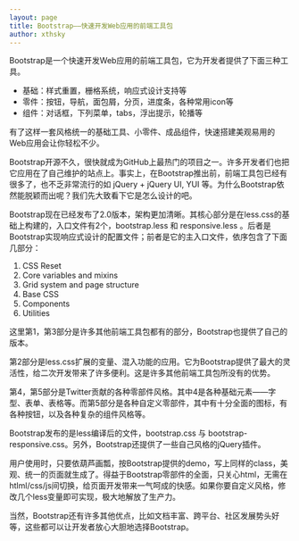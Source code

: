 ```yaml
---
layout: page
title: Bootstrap——快速开发Web应用的前端工具包
author: xthsky
---
```


Bootstrap是一个快速开发Web应用的前端工具包，它为开发者提供了下面三种工具。

* 基础：样式重置，栅格系统，响应式设计支持等
* 零件：按钮，导航，面包屑，分页，进度条，各种常用icon等
* 组件：对话框，下列菜单，tabs，浮出提示，轮播等

有了这样一套风格统一的基础工具、小零件、成品组件，快速搭建美观易用的Web应用会让你轻松不少。

Bootstrap开源不久，很快就成为GitHub上最热门的项目之一。许多开发者们也把它应用在了自己维护的站点上。事实上，在Bootstrap推出前，前端工具包已经有很多了，也不乏非常流行的如 jQuery + jQuery UI, YUI 等。为什么Bootstrap依然能脱颖而出呢？我们先大致看下它是怎么设计的吧。

Bootstrap现在已经发布了2.0版本，架构更加清晰。其核心部分是在less.css的基础上构建的，入口文件有2个，bootstrap.less 和 responsive.less 。后者是Bootstrap实现响应式设计的配置文件；前者是它的主入口文件，依序包含了下面几部分：

1. CSS Reset
2. Core variables and mixins
3. Grid system and page structure
4. Base CSS
5. Components
6. Utilities

这里第1，第3部分是许多其他前端工具包都有的部分，Bootstrap也提供了自己的版本。

第2部分是less.css扩展的变量、混入功能的应用。它为Bootstrap提供了最大的灵活性，给二次开发带来了许多便利。这是许多其他前端工具包所没有的优势。

第4，第5部分是Twitter贡献的各种零部件风格。其中4是各种基础元素——字型、表单、表格等。而第5部分是各种自定义零部件，其中有十分全面的图标，有各种按钮，以及各种复杂的组件风格等。

Bootstrap发布的是less编译后的文件，bootstrap.css 与 bootstrap-responsive.css。另外，Bootstrap还提供了一些自己风格的jQuery插件。

用户使用时，只要依葫芦画瓢，按Bootstrap提供的demo，写上同样的class，美观、统一的页面就生成了。得益于Bootstrap零部件的全面，只关心html，无需在htlml/css/js间切换，给页面开发带来一气呵成的快感。如果你要自定义风格，修改几个less变量即可实现，极大地解放了生产力。

当然，Bootstrap还有许多其他优点，比如文档丰富、跨平台、社区发展势头好等，这些都可以让开发者放心大胆地选择Bootstrap。
